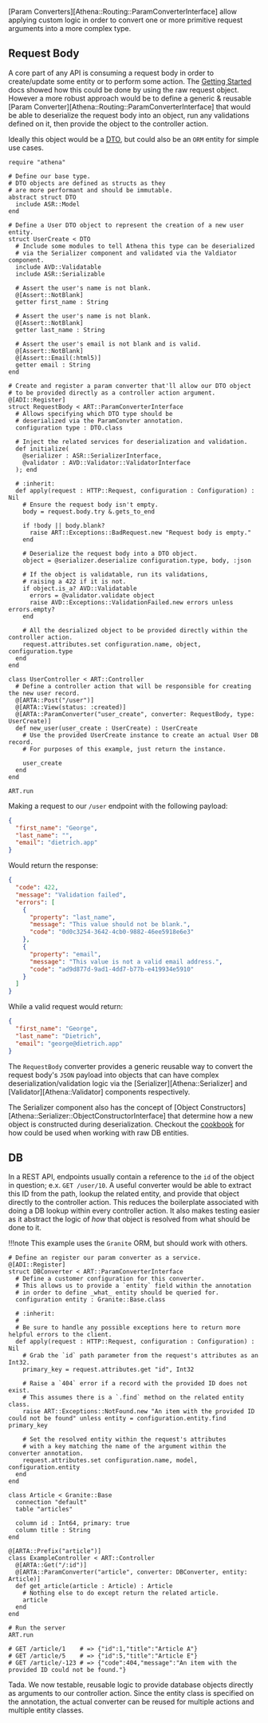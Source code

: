 [Param Converters][Athena::Routing::ParamConverterInterface] allow applying custom logic in order to convert one or more primitive request arguments into a more complex type.

## Request Body

A core part of any API is consuming a request body in order to create/update some entity or to perform some action.  The [Getting Started](../getting_started/README.md#request-parameter) docs showed how this could be done by using the raw request object.  However a more robust approach would be to define a generic & reusable [Param Converter][Athena::Routing::ParamConverterInterface] that would be able to deserialize the request body into an object, run any validations defined on it, then provide the object to the controller action.

Ideally this object would be a [DTO](https://en.wikipedia.org/wiki/Data_transfer_object), but could also be an `ORM` entity for simple use cases.

```crystal
require "athena"

# Define our base type.
# DTO objects are defined as structs as they
# are more performant and should be immutable.
abstract struct DTO
  include ASR::Model
end

# Define a User DTO object to represent the creation of a new user entity.
struct UserCreate < DTO
  # Include some modules to tell Athena this type can be deserialized
  # via the Serializer component and validated via the Valdiator component.
  include AVD::Validatable
  include ASR::Serializable

  # Assert the user's name is not blank.
  @[Assert::NotBlank]
  getter first_name : String

  # Assert the user's name is not blank.
  @[Assert::NotBlank]
  getter last_name : String

  # Assert the user's email is not blank and is valid.
  @[Assert::NotBlank]
  @[Assert::Email(:html5)]
  getter email : String
end

# Create and register a param converter that'll allow our DTO object
# to be provided directly as a controller action argument.
@[ADI::Register]
struct RequestBody < ART::ParamConverterInterface
  # Allows specifying which DTO type should be
  # deserialized via the ParamConvter annotation.
  configuration type : DTO.class

  # Inject the related services for deserialization and validation.
  def initialize(
    @serializer : ASR::SerializerInterface,
    @validator : AVD::Validator::ValidatorInterface
  ); end

  # :inherit:
  def apply(request : HTTP::Request, configuration : Configuration) : Nil
    # Ensure the request body isn't empty.
    body = request.body.try &.gets_to_end
    
    if !body || body.blank?
      raise ART::Exceptions::BadRequest.new "Request body is empty."
    end

    # Deserialize the request body into a DTO object.
    object = @serializer.deserialize configuration.type, body, :json

    # If the object is validatable, run its validations,
    # raising a 422 if it is not.
    if object.is_a? AVD::Validatable
      errors = @validator.validate object
      raise AVD::Exceptions::ValidationFailed.new errors unless errors.empty?
    end

    # All the desrialized object to be provided directly within the controller action.
    request.attributes.set configuration.name, object, configuration.type
  end
end

class UserController < ART::Controller
  # Define a controller action that will be responsible for creating the new user record.
  @[ARTA::Post("/user")]
  @[ARTA::View(status: :created)]
  @[ARTA::ParamConverter("user_create", converter: RequestBody, type: UserCreate)]
  def new_user(user_create : UserCreate) : UserCreate
    # Use the provided UserCreate instance to create an actual User DB record.
    # For purposes of this example, just return the instance.

    user_create
  end
end

ART.run
```

Making a request to our `/user` endpoint with the following payload:

```json
{
  "first_name": "George",
  "last_name": "",
  "email": "dietrich.app"
}
```

Would return the response:

```json
{
  "code": 422,
  "message": "Validation failed",
  "errors": [
    {
      "property": "last_name",
      "message": "This value should not be blank.",
      "code": "0d0c3254-3642-4cb0-9882-46ee5918e6e3"
    },
    {
      "property": "email",
      "message": "This value is not a valid email address.",
      "code": "ad9d877d-9ad1-4dd7-b77b-e419934e5910"
    }
  ]
}
```

While a valid request would return: 

```json
{
  "first_name": "George",
  "last_name": "Dietrich",
  "email": "george@dietrich.app"
}
```

The `RequestBody` converter provides a generic reusable way to convert the request body's `JSON` payload into objects that can have complex deserialization/validation logic via the [Serializer][Athena::Serializer] and [Validator][Athena::Validator] components respectively.

The Serializer component also has the concept of [Object Constructors][Athena::Serializer::ObjectConstructorInterface] that determine how a new object is constructed during deserialization.  Checkout the [cookbook](object_constructors.md#db) for how could be used when working with raw DB entities.

## DB

In a REST API, endpoints usually contain a reference to the `id` of the object in question; e.x. `GET /user/10`.  A useful converter would be able to extract this ID from the path, lookup the related entity, and provide that object directly to the controller action.  This reduces the boilerplate associated with doing a DB lookup within every controller action.  It also makes testing easier as it abstract the logic of _how_ that object is resolved from what should be done to it.

!!!note
    This example uses the `Granite` ORM, but should work with others.

```crystal
# Define an register our param converter as a service.
@[ADI::Register]
struct DBConverter < ART::ParamConverterInterface
  # Define a customer configuration for this converter.
  # This allows us to provide a `entity` field within the annotation
  # in order to define _what_ entity should be queried for.
  configuration entity : Granite::Base.class

  # :inherit:
  #
  # Be sure to handle any possible exceptions here to return more helpful errors to the client.
  def apply(request : HTTP::Request, configuration : Configuration) : Nil
    # Grab the `id` path parameter from the request's attributes as an Int32.
    primary_key = request.attributes.get "id", Int32

    # Raise a `404` error if a record with the provided ID does not exist.
    # This assumes there is a `.find` method on the related entity class.
    raise ART::Exceptions::NotFound.new "An item with the provided ID could not be found" unless entity = configuration.entity.find primary_key

    # Set the resolved entity within the request's attributes
    # with a key matching the name of the argument within the converter annotation.
    request.attributes.set configuration.name, model, configuration.entity
  end
end

class Article < Granite::Base
  connection "default"
  table "articles"

  column id : Int64, primary: true
  column title : String
end

@[ARTA::Prefix("article")]
class ExampleController < ART::Controller
  @[ARTA::Get("/:id")]
  @[ARTA::ParamConverter("article", converter: DBConverter, entity: Article)]
  def get_article(article : Article) : Article
    # Nothing else to do except return the related article.
    article
  end
end

# Run the server
ART.run

# GET /article/1    # => {"id":1,"title":"Article A"}
# GET /article/5    # => {"id":5,"title":"Article E"}
# GET /article/-123 # => {"code":404,"message":"An item with the provided ID could not be found."}
```

Tada.  We now testable, reusable logic to provide database objects directly as arguments to our controller action.  Since the entity class is specified on the annotation, the actual converter can be reused for multiple actions and multiple entity classes.
